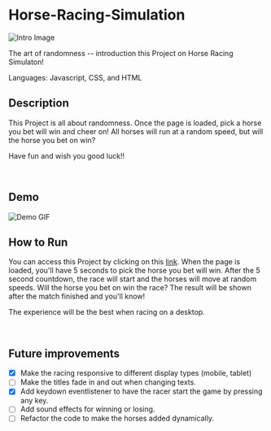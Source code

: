 # Horse-Racing-Simulation

<img src="https://media.istockphoto.com/id/511801274/vector/jockey-on-horse.jpg?s=612x612&w=0&k=20&c=8okiQUOClXm1kRFr16IFsxzm7VPZM8QYwoFH0_e9C9Y=" alt="Intro Image">


The art of randomness -- introduction this Project on Horse Racing Simulaton!

Languages:  Javascript, CSS, and HTML 
<br>

## Description
This Project is all about randomness. Once the page is loaded, pick a horse you bet will win and cheer on! All horses will run at a random speed, but will the horse you bet on win?

Have fun and wish you good luck!!

<br>

## Demo

<img src="/images/demo-horseRacing.gif" alt="Demo GIF">

<br>

## How to Run
You can access this Project by clicking on this <a href="https://hujianni.github.io/Horse-Racing-Simulation/" target="_blank">link</a>. 
When the page is loaded, you'll have 5 seconds to pick the horse you bet will win. After the 5 second countdown, the race will start and the horses will move at random speeds. Will the horse you bet on win the race? The result will be shown after the match finished and you'll know!

The experience will be the best when racing on a desktop.

<br>

## Future improvements
- [x] Make the racing responsive to different display types (mobile, tablet)
- [ ] Make the titles fade in and out when changing texts.
- [x] Add keydown eventlistener to have the racer start the game by pressing any key.
- [ ] Add sound effects for winning or losing.
- [ ] Refactor the code to make the horses added dynamically.

<br>

